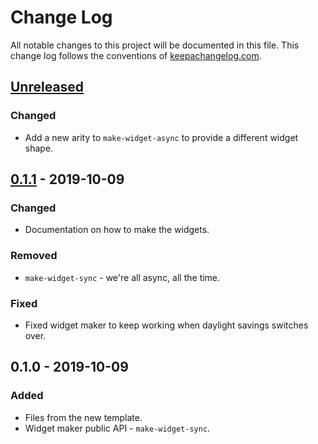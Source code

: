 # Change Log
All notable changes to this project will be documented in this file. This change log follows the conventions of [keepachangelog.com](http://keepachangelog.com/).

## [Unreleased]
### Changed
- Add a new arity to `make-widget-async` to provide a different widget shape.

## [0.1.1] - 2019-10-09
### Changed
- Documentation on how to make the widgets.

### Removed
- `make-widget-sync` - we're all async, all the time.

### Fixed
- Fixed widget maker to keep working when daylight savings switches over.

## 0.1.0 - 2019-10-09
### Added
- Files from the new template.
- Widget maker public API - `make-widget-sync`.

[Unreleased]: https://github.com/your-name/enlive-test/compare/0.1.1...HEAD
[0.1.1]: https://github.com/your-name/enlive-test/compare/0.1.0...0.1.1
